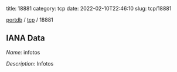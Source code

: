title: 18881
category: tcp
date: 2022-02-10T22:46:10
slug: tcp/18881

[portdb](/) / [tcp](/category/tcp.html) / 18881


## IANA Data

_Name:_ infotos

_Description:_ Infotos

